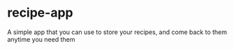 # recipe-app
A simple app that you can use to store your recipes, and come back to them anytime you need them
